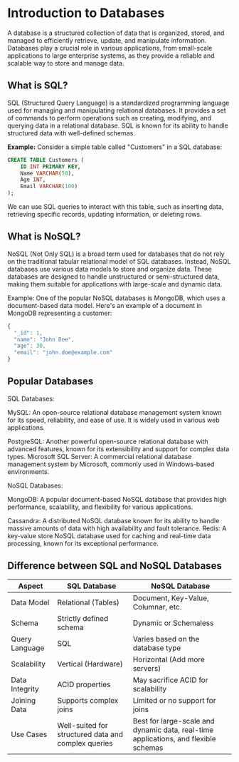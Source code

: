 # Introduction to Databases

A database is a structured collection of data that is organized, stored, and managed to efficiently retrieve, update, and manipulate information. Databases play a crucial role in various applications, from small-scale applications to large enterprise systems, as they provide a reliable and scalable way to store and manage data.

## What is SQL?

SQL (Structured Query Language) is a standardized programming language used for managing and manipulating relational databases. It provides a set of commands to perform operations such as creating, modifying, and querying data in a relational database. SQL is known for its ability to handle structured data with well-defined schemas.

**Example:**
Consider a simple table called "Customers" in a SQL database:
```sql
CREATE TABLE Customers (
    ID INT PRIMARY KEY,
    Name VARCHAR(50),
    Age INT,
    Email VARCHAR(100)
);

```

We can use SQL queries to interact with this table, such as inserting data, retrieving specific records, updating information, or deleting rows.

## What is NoSQL?
NoSQL (Not Only SQL) is a broad term used for databases that do not rely on the traditional tabular relational model of SQL databases. Instead, NoSQL databases use various data models to store and organize data. These databases are designed to handle unstructured or semi-structured data, making them suitable for applications with large-scale and dynamic data.


Example:
One of the popular NoSQL databases is MongoDB, which uses a document-based data model. Here's an example of a document in MongoDB representing a customer:

``` js
{
  "_id": 1,
  "name": "John Doe",
  "age": 30,
  "email": "john.doe@example.com"
}


```

## Popular Databases

SQL Databases:

MySQL: An open-source relational database management system known for its speed, reliability, and ease of use. It is widely used in various web applications.

PostgreSQL: Another powerful open-source relational database with advanced features, known for its extensibility and support for complex data types.
Microsoft SQL Server: A commercial relational database management system by Microsoft, commonly used in Windows-based environments.

NoSQL Databases:

MongoDB: A popular document-based NoSQL database that provides high performance, scalability, and flexibility for various applications.

Cassandra: A distributed NoSQL database known for its ability to handle massive amounts of data with high availability and fault tolerance.
Redis: A key-value store NoSQL database used for caching and real-time data processing, known for its exceptional performance.

## Difference between SQL and NoSQL Databases

| Aspect          | SQL Database                          | NoSQL Database                                       |
|-----------------|---------------------------------------|------------------------------------------------------|
| Data Model      | Relational (Tables)                   | Document, Key-Value, Columnar, etc.                  |
| Schema          | Strictly defined schema               | Dynamic or Schemaless                                |
| Query Language  | SQL                                   | Varies based on the database type                    |
| Scalability     | Vertical (Hardware)                   | Horizontal (Add more servers)                        |
| Data Integrity  | ACID properties                       | May sacrifice ACID for scalability                   |
| Joining Data    | Supports complex joins                | Limited or no support for joins                      |
| Use Cases       | Well-suited for structured data and complex queries | Best for large-scale and dynamic data, real-time applications, and flexible schemas |
